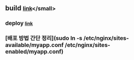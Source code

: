 ## build <small>[link](https://create-react-app.dev/docs/production-build/#!)</small>

## deploy <small>[link](https://create-react-app.dev/docs/deployment/)</small>

## [배포 방법 간단 정리](sudo ln -s /etc/nginx/sites-available/myapp.conf /etc/nginx/sites-enabled/myapp.conf)

